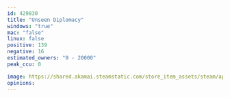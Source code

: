 ```yaml
---
id: 429830
title: "Unseen Diplomacy"
windows: "true"
mac: "false"
linux: false
positive: 139
negative: 16
estimated_owners: "0 - 20000"
peak_ccu: 0

image: https://shared.akamai.steamstatic.com/store_item_assets/steam/apps/429830/header.jpg?t=1667224736
opinions:
---
```

